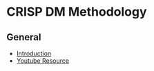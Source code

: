 # CRISP DM Methodology

## General

* [Introduction](https://www.sv-europe.com/crisp-dm-methodology/)
* [Youtube Resource](https://www.youtube.com/watch?v=CRKn-9gVNBw&list=PLrLch63by1mSYCJqfVx1B85wEbxB2YuwQ)
